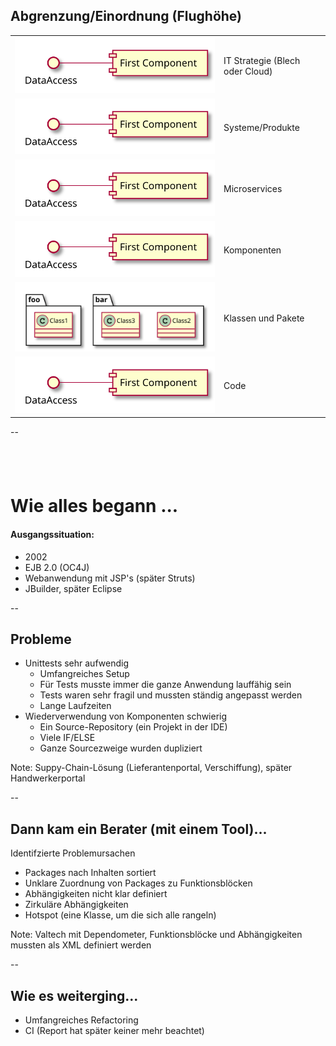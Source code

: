 ## Abgrenzung/Einordnung (Flughöhe)

<table>
<tr><td><img class="plain" src="images/components.svg"/></td><td>IT Strategie (Blech oder Cloud)</td></tr>
<tr><td><img class="plain" src="images/components.svg"/></td><td>Systeme/Produkte</td></tr>
<tr><td><img class="plain" src="images/components.svg"/></td><td>Microservices</td></tr>
<tr><td><img class="plain" src="images/components.svg"/></td><td>Komponenten</td></tr>
<tr><td><img class="plain" src="images/classes-and-packages.svg"/></td><td>Klassen und Pakete</td></tr>
<tr><td><img class="plain" src="images/components.svg"/></td><td>Code</td></tr>
</table>

--

## &nbsp; 

# Wie alles begann ...

#### Ausgangssituation:

- 2002
- EJB 2.0 (OC4J)
- Webanwendung mit JSP's (später Struts)
- JBuilder, später Eclipse

--

## Probleme

- Unittests sehr aufwendig
  - Umfangreiches Setup
  - Für Tests musste immer die ganze Anwendung lauffähig sein
  - Tests waren sehr fragil und mussten ständig angepasst werden
  - Lange Laufzeiten
- Wiederverwendung von Komponenten schwierig
  - Ein Source-Repository (ein Projekt in der IDE)
  - Viele IF/ELSE
  - Ganze Sourcezweige wurden dupliziert

Note: Suppy-Chain-Lösung (Lieferantenportal, Verschiffung), später Handwerkerportal

--

## Dann kam ein Berater (mit einem Tool)...

Identifzierte Problemursachen
  - Packages nach Inhalten sortiert
  - Unklare Zuordnung von Packages zu Funktionsblöcken
  - Abhängigkeiten nicht klar definiert
  - Zirkuläre Abhängigkeiten
  - Hotspot (eine Klasse, um die sich alle rangeln)

Note: Valtech mit Dependometer, Funktionsblöcke und Abhängigkeiten mussten als XML definiert werden

--

## Wie es weiterging...

  - Umfangreiches Refactoring
  - CI (Report hat später keiner mehr beachtet)
